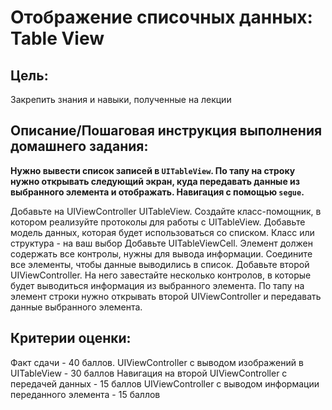 # Отображение списочных данных: Table View

## Цель:

Закрепить знания и навыки, полученные на лекции

## Описание/Пошаговая инструкция выполнения домашнего задания:

**Нужно вывести список записей в `UITableView`. По тапу на строку нужно открывать следующий экран, куда передавать данные из выбранного элемента и отображать. Навигация с помощью `segue`.**

Добавьте на UIViewController UITableView.
Создайте класс-помощник, в котором реализуйте протоколы для работы с UITableView.
Добавьте модель данных, которая будет использоваться со списком. Класс или структура - на ваш выбор
Добавьте UITableViewCell. Элемент должен содержать все контролы, нужны для вывода информации.
Соедините все элементы, чтобы данные выводились в список.
Добавьте второй UIViewController. На него завестайте несколько контролов, в которые будет выводиться информация из выбранного элемента.
По тапу на элемент строки нужно открывать второй UIViewController и передавать данные выбранного элемента.

## Критерии оценки:

Факт сдачи - 40 баллов.
UIViewController c выводом изображений в UITableView - 30 баллов
Навигация на второй UIViewController с передачей данных - 15 баллов
UIViewController c выводом информации переданного элемента - 15 баллов
